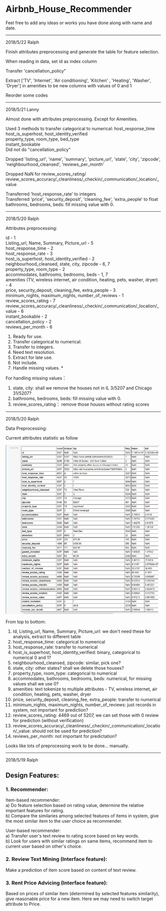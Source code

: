 
# Airbnb_House_Recommender

Feel free to add any ideas or works you have done along with name and date.

-------
2018/5/22 Ralph

Finish attributes preprocessing and generate the table for feature selection.<br />

When reading in data, set id as index column<br />

Transfer 'cancellation_policy"<br />

Extract ['TV', 'Internet', 'Air conditioning', 'Kitchen' , 'Heating', 'Washer', 'Dryer'] in amenities to be new columns with values of 0 and 1<br />

Reorder some codes<br />


-------
2018/5/21 Lanny

Almost done with attributes preprocessing. 
Except for Amenities.

Used 3 methods to transfer categorical to numerical:
host_response_time<br />
host_is_superhost, host_identity_verified<br />
property_type, room_type, bed_type <br />
instant_bookable <br />
Did not do "cancellation_policy" <br />

Dropped 'listing_url', 'name', 'summary', 'picture_url', 'state', 'city', 'zipcode', 'neighbourhood_cleansed', 'reviews_per_month' <br />

Dropped NaN for review_scores_rating/ review_scores_accuracy/_cleanliness/_checkin/_communication/_location/_value <br />


Transferred 'host_response_rate' to integers<br />
Transferred 'price', 'security_deposit', 'cleaning_fee', 'extra_people' to float<br />
bathrooms, bedrooms, beds: fill missing value with 0. 

-------
2018/5/20 Ralph

Attributes preprocessing:

id - 1<br />
Listing_url, Name, Summary, Picture_url - 5<br />
host_response_time - 2<br />
host_response_rate - 3<br />
host_is_superhost, host_identity_verified - 2<br />
neighbourhood_cleansed, state, city, zipcode - 6, 7<br />
property_type, room_type - 2<br />
accommodates, bathrooms, bedrooms, beds - 1, 7<br />
amenities (TV,  wireless internet, air condition, heating, pets, washer, dryer) - 4<br />
price, security_deposit, cleaning_fee, extra_people - 3<br />
minimum_nights, maximum_nights, number_of_reviews - 1<br />
review_scores_rating - 7<br />
review_scores_accuracy/_cleanliness/_checkin/_communication/_location/_value - 6<br />
instant_bookable - 2<br />
cancellation_policy - 2<br />
reviews_per_month - 6<br />

1. Ready for use.
2. Transfer categorical to numerical.
3. Transfer to integers.
4. Need text resolution.
5. Extract for late use.
6. Not include.
7. Handle missing values. *

For handling missing values：
1. state, city: shall we remove the houses not in IL 3/5207 and Chicago 31/5207? 
2. bathrooms, bedrooms, beds: fill missing value with 0.
3. review_scores_rating： remove those houses without rating scores


-------
2018/5/20 Ralph

Data Preprocessing:

Current attributes statistic as follow

![Attributes](/Attributes.jpg?raw=true "Attributes")

From top to bottom:
1. Id, Listing_url, Name, Summary, Picture_url: we don't need these for analysis, extract to different table
2. host_response_time: categorical to numerical
3. host_response_rate: transfer to numerical
4. host_is_superhost, host_identity_verified: binary, categorical to numerical 0 and 1?
5. neighbourhood_cleansed, zipcode: similar, pick one?
6. state, city: other states? shall we delete those houses?
7. property_type, room_type: categorical to numerical
8. accommodates, bathrooms, bedrooms, beds: numerical, for missing values shall we use 0?
9. amenities: text tokenize to multiple attributes - TV,  wireless internet, air condition, heating, pets, washer, dryer
10. price, security_deposit, cleaning_fee, extra_people: transfer to numerical
11. minimum_nights, maximum_nights, number_of_reviews: just records in system, not important for prediction?
12. review_scores_rating: 4469 out of 5207, we can set those with 0 review for prediction (without verification)
13. review_scores_accuracy/_cleanliness/_checkin/_communication/_location/_value: should not be used for prediction?
14. reviews_per_month: not important for predictation?

Looks like lots of preprocessing work to be done... manually.

-------
2018/5/19 Ralph

## Design Features:
### 1. Recommender:
Item-based recommender:<br />
a) Do feature selection based on rating value, determine the relative important features for rating. <br />
b) Compare the similaries among selected features of items in system, give the most similar item to the user choice as recommender.<br />

User-based recommender:<br />
a) Transfer user's text review to rating score based on key words.<br />
b) Look for users with similar ratings on same items, recommend item to current user based on other's choice.<br />

### 2. Review Text Mining (Interface feature):
Make a prediction of item score based on content of text review.

### 3. Rent Price Advicing (Interface feature):
Based on prices of similar item (determined by selected features similarity), give reasonable price for a new item.
Here we may need to switch target attribute to Price.
